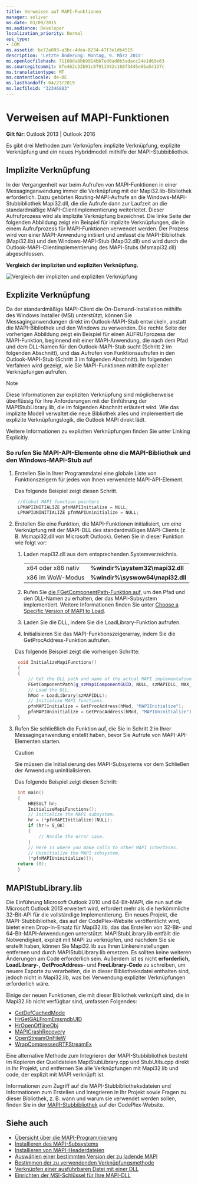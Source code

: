 ```yaml
---
title: Verweisen auf MAPI-Funktionen
manager: soliver
ms.date: 03/09/2015
ms.audience: Developer
localization_priority: Normal
api_type:
- COM
ms.assetid: be72a893-a3bc-4dea-8234-47f3e1db4515
description: 'Letzte Änderung: Montag, 9. März 2015'
ms.openlocfilehash: 71108da8bb9914bb7ed0ad0b3adacc24e1d69e63
ms.sourcegitcommit: 8fe462c32b91c87911942c188f3445e85a54137c
ms.translationtype: MT
ms.contentlocale: de-DE
ms.lasthandoff: 04/23/2019
ms.locfileid: "32346883"
---
```

# <a name="link-to-mapi-functions"></a>Verweisen auf MAPI-Funktionen

**Gilt für**: Outlook 2013 | Outlook 2016 
  
Es gibt drei Methoden zum Verknüpfen: implizite Verknüpfung, explizite Verknüpfung und ein neues Hybridmodell mithilfe der MAPI-Stubbibliothek.
  
## <a name="implicit-linking"></a>Implizite Verknüpfung

In der Vergangenheit war beim Aufrufen von MAPI-Funktionen in einer Messaginganwendung immer die Verknüpfung mit der Mapi32.lib-Bibliothek erforderlich. Dazu gehörten Routing-MAPI-Aufrufe an die Windows-MAPI-Stubbibliothek Mapi32.dll, die die Aufrufe dann zur Laufzeit an die standardmäßige MAPI-Clientimplementierung weiterleitet. Dieser Aufrufprozess wird als implizite Verknüpfung bezeichnet. Die linke Seite der folgenden Abbildung zeigt ein Beispiel für implizite Verknüpfungen, die in einem Aufrufprozess für MAPI-Funktionen verwendet werden. Der Prozess wird von einer MAPI-Anwendung initiiert und umfasst die MAPI-Bibliothek (Mapi32.lib) und den Windows-MAPI-Stub (Mapi32.dll) und wird durch die Outlook-MAPI-Clientimplementierung des MAPI-Stubs (Msmapi32.dll) abgeschlossen.
  
**Vergleich der impliziten und expliziten Verknüpfung.**

![Vergleich der impliziten und expliziten Verknüpfung](media/09d9c49a-a52d-4407-9013-d0d14c8f63f6.gif "Vergleich der impliziten und expliziten Verknüpfung")
  
## <a name="explicit-linking"></a>Explizite Verknüpfung

Da der standardmäßige MAPI-Client die On-Demand-Installation mithilfe des Windows Installer (MSI) unterstützt, können Sie Messaginganwendungen direkt im Outlook-MAPI-Stub entwickeln, anstatt die MAPI-Bibliothek und den Windows zu verwenden. Die rechte Seite der vorherigen Abbildung zeigt ein Beispiel für einen AUFRUFprozess der MAPI-Funktion, beginnend mit einer MAPI-Anwendung, die nach dem Pfad und dem DLL-Namen für den Outlook-MAPI-Stub sucht (Schritt 2 im folgenden Abschnitt), und das Aufrufen von Funktionsaufrufen in den Outlook-MAPI-Stub (Schritt 3 im folgenden Abschnitt). Im folgenden Verfahren wird gezeigt, wie Sie MAPI-Funktionen mithilfe expliziter Verknüpfungen aufrufen. 
  
> [!NOTE]
> Diese Informationen zur expliziten Verknüpfung sind möglicherweise überflüssig für Ihre Anforderungen mit der Einführung der MAPIStubLibrary.lib, die im folgenden Abschnitt erläutert wird. Wie das implizite Modell verwaltet die neue Bibliothek alles und implementiert die explizite Verknüpfungslogik, die Outlook MAPI direkt lädt. 
  
Weitere Informationen zu expliziten Verknüpfungen finden Sie unter Linking Explicitly.
  
### <a name="to-call-mapi-api-elements-without-the-mapi-library-and-the-windows-mapi-stub"></a>So rufen Sie MAPI-API-Elemente ohne die MAPI-Bibliothek und den Windows-MAPI-Stub auf

1. Erstellen Sie in Ihrer Programmdatei eine globale Liste von Funktionszeigern für jedes von Ihnen verwendete MAPI-API-Element. 
    
   Das folgende Beispiel zeigt diesen Schritt.
    
   ```cpp
    //Global MAPI function pointers
    LPMAPIINITIALIZE pfnMAPIInitialize = NULL;
    LPMAPIUNINITIALIZE pfnMAPIUninitialize = NULL;
   ```

2. Erstellen Sie eine Funktion, die MAPI-Funktionen initialisiert, um eine Verknüpfung mit der MAPI-DLL des standardmäßigen MAPI-Clients (z. B. Msmapi32.dll von Microsoft Outlook). Gehen Sie in dieser Funktion wie folgt vor: 
    
    1. Laden mapi32.dll aus dem entsprechenden Systemverzeichnis. 
        
       |||
       |:-----|:-----|
       |x64 oder x86 nativ  <br/> |**%windir%\system32\mapi32.dll** <br/> |
       |x86 im WoW-Modus  <br/> |**%windir%\syswow64\mapi32.dll** <br/> |
    
    2. Rufen Sie [die FGetComponentPath-Funktion auf,](fgetcomponentpath.md) um den Pfad und den DLL-Namen zu erhalten, der das MAPI-Subsystem implementiert. Weitere Informationen finden Sie unter [Choose a Specific Version of MAPI to Load](how-to-choose-a-specific-version-of-mapi-to-load.md).
        
    3. Laden Sie die DLL, indem Sie die LoadLibrary-Funktion aufrufen. 
        
    4. Initialisieren Sie das MAPI-Funktionszeigerarray, indem Sie die GetProcAddress-Funktion aufrufen. 
        
    Das folgende Beispiel zeigt die vorherigen Schritte:
        
   ```cpp
    void InitializeMapiFunctions()
    {
    {
        // Get the DLL path and name of the actual MAPI implementation.
        FGetComponentPath(g_szMapiComponentGUID, NULL, szMAPIDLL, MAX_PATH);
        // Load the DLL.
        hMod = LoadLibrary(szMAPIDLL);
        // Initialize MAPI functions.
        pfnMAPIInitialize = GetProcAddress(hMod, "MAPIInitialize");
        pfnMAPIUninitialize = GetProcAddress(hMod, "MAPIUninitialize");
    }
   ```

3. Rufen Sie schließlich die Funktion auf, die Sie in Schritt 2 in Ihrer Messaginganwendung erstellt haben, bevor Sie Aufrufe von MAPI-API-Elementen starten. 
    
   > [!CAUTION]
   > Sie müssen die Initialisierung des MAPI-Subsystems vor dem Schließen der Anwendung uninitialisieren. 
  
   Das folgende Beispiel zeigt diesen Schritt: 
    
   ```cpp
    int main()
    {
        HRESULT hr;
        InitializeMapiFunctions();
        // Initialize the MAPI subsystem.
        hr = (*pfnMAPIInitialize)(NULL);
        if (hr!= S_OK)
        {
            // Handle the error case.
        }
        // Here is where you make calls to other MAPI interfaces.
        // Uninitialize the MAPI subsystem.
        (*pfnMAPIUninitialize)();
    return (0);
    }
   ```

## <a name="mapistublibrarylib"></a>MAPIStubLibrary.lib

Die Einführung Microsoft Outlook 2010 und 64-Bit-MAPI, die nun auf die Microsoft Outlook 2013 erweitert wird, erfordert mehr als die herkömmliche 32-Bit-API für die vollständige Implementierung. Ein neues Projekt, die MAPI-Stubbibliothek, das auf der CodePlex-Website veröffentlicht wird, bietet einen Drop-In-Ersatz für Mapi32.lib, das das Erstellen von 32-Bit- und 64-Bit-MAPI-Anwendungen unterstützt. MAPIStubLibrary.lib entfällt die Notwendigkeit, explizit mit MAPI zu verknüpfen, und nachdem Sie sie erstellt haben, können Sie Mapi32.lib aus Ihren Linkereinstellungen entfernen und durch MAPIStubLibrary.lib ersetzen. Es sollten keine weiteren Änderungen am Code erforderlich sein. Außerdem ist es nicht **erforderlich, LoadLibrary-,** **GetProcAddress-** und **FreeLibrary-Code** zu schreiben, um neuere Exporte zu verarbeiten, die in dieser Bibliotheksdatei enthalten sind, jedoch nicht in Mapi32.lib, was bei Verwendung expliziter Verknüpfungen erforderlich wäre. 
  
Einige der neuen Funktionen, die mit dieser Bibliothek verknüpft sind, die in Mapi32.lib nicht verfügbar sind, umfassen Folgendes:
  
- [GetDefCachedMode](getdefcachedmode.md)    
- [HrGetGALFromEmsmdbUID](hrgetgalfromemsmdbuid.md)   
- [HrOpenOfflineObj](hropenofflineobj.md)    
- [MAPICrashRecovery](mapicrashrecovery.md)   
- [OpenStreamOnFileW](openstreamonfilew.md)    
- [WrapCompressedRTFStreamEx](wrapcompressedrtfstreamex.md)
    
Eine alternative Methode zum Integrieren der MAPI-Stubbibliothek besteht im Kopieren der Quelldateien MapiStubLibrary.cpp und StubUtils.cpp direkt in Ihr Projekt, und entfernen Sie alle Verknüpfungen mit Mapi32.lib und code, der explizit mit MAPI verknüpft ist.
  
Informationen zum Zugriff auf die MAPI-Stubbibliotheksdateien und Informationen zum Erstellen und Integrieren in Ihr Projekt sowie Fragen zu dieser Bibliothek, z. B. wann und warum sie verwendet werden sollen, finden Sie in der [MAPI-Stubbibliothek](https://mapistublibrary.codeplex.com/documentation) auf der CodePlex-Website. 
  
## <a name="see-also"></a>Siehe auch

- [Übersicht über die MAPI-Programmierung](mapi-programming-overview.md)
- [Installieren des MAPI-Subsystems](installing-the-mapi-subsystem.md)
- [Installieren von MAPI-Headerdateien](how-to-install-mapi-header-files.md)
- [Auswählen einer bestimmten Version der zu ladende MAPI](how-to-choose-a-specific-version-of-mapi-to-load.md)
- [Bestimmen der zu verwendenden Verknüpfungsmethode](https://msdn.microsoft.com/library/253b8k2c.aspx)
- [Verknüpfen einer ausführbaren Datei mit einer DLL](https://msdn.microsoft.com/library/9yd93633.aspx)
- [Einrichten der MSI-Schlüssel für Ihre MAPI-DLL](https://msdn.microsoft.com/library/ee909494%28v=VS.85%29.aspx)


